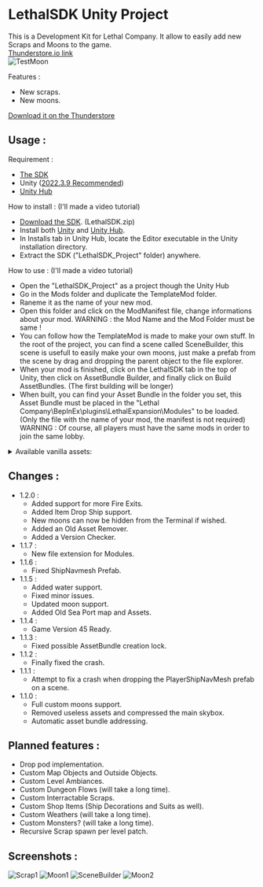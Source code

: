 # LethalSDK Unity Project

 This is a Development Kit for Lethal Company. It allow to easily add new Scraps and Moons to the game.  
 [Thunderstore.io link](https://thunderstore.io/c/lethal-company/p/HolographicWings/LethalSDK/)  
 ![TestMoon](https://raw.githubusercontent.com/HolographicWings/LethalSDK-Unity-Project/main/Screenshots/TestMoon.png "TestMoon")

Features :
- New scraps.
- New moons.

[Download it on the Thunderstore](https://thunderstore.io/c/lethal-company/p/HolographicWings/LethalSDK/)
<!--[![Downloads badge](https://img.shields.io/github/downloads/HolographicWings/LethalSDK-Unity-Project/total.svg?style=for-the-badge)](https://github.com/HolographicWings/LethalSDK-Unity-Project/releases)-->

## Usage :
Requirement :
- [The SDK](https://github.com/HolographicWings/LethalSDK-Unity-Project/releases)
- Unity ([2022.3.9 Recommended](https://unity.com/releases/editor/whats-new/2022.3.9))
- [Unity Hub](https://unity.com/download)

How to install :
(I'll made a video tutorial)
- [Download the SDK](https://github.com/HolographicWings/LethalSDK-Unity-Project/releases). (LethalSDK.zip)
- Install both [Unity](https://unity.com/releases/editor/whats-new/2022.3) and [Unity Hub](https://unity.com/download).
- In Installs tab in Unity Hub, locate the Editor executable in the Unity installation directory.
- Extract the SDK ("LethalSDK_Project" folder) anywhere.

How to use :
(I'll made a video tutorial)
- Open the "LethalSDK_Project" as a project though the Unity Hub
- Go in the Mods folder and duplicate the TemplateMod folder.
- Raneme it as the name of your new mod.
- Open this folder and click on the ModManifest file, change informations about your mod.
  WARNING : the Mod Name and the Mod Folder must be same !
- You can follow how the TemplateMod is made to make your own stuff.
  In the root of the project, you can find a scene called SceneBuilder, this scene is usefull to easily make your own moons, just make a prefab from the scene by drag and dropping the parent object to the file explorer.
- When your mod is finished, click on the LethalSDK tab in the top of Unity, then click on AssetBundle Builder, and finally click on Build AssetBundles. (The first building will be longer)
- When built, you can find your Asset Bundle in the folder you set, this Asset Bundle must be placed in the "Lethal Company\BepInEx\plugins\LethalExpansion\Modules\" to be loaded. (Only the file with the name of your mod, the manifest is not required)
  WARNING : Of course, all players must have the same mods in order to join the same lobby.

<details>
  <summary>Available vanilla assets:</summary>
  <details>
  <summary>Sounds:</summary>
  <ul>
    <li>GrabFlashlight</li>
    <li>DropFlashlight</li>
    <li>PocketFlashlight</li>
    <li>DropHeavyBox1</li>
    <li>GrabKey</li>
    <li>DropKey</li>
    <li>PocketKey</li>
    <li>DropMetalObject1</li>
    <li>DropMetalObject2</li>
    <li>GrabShovel</li>
    <li>DropShovel</li>
    <li>PocketShovel</li>
    <li>DropMetalBox</li>
    <li>HoldTZP</li>
    <li>DropCan</li>
    <li>PocketWalkieTalkie</li>
    <li>ShovelPickUp</li>
    <li>DropPlastic1</li>
    <li>DropBell</li>
    <li>PickUpPlasticBin</li>
    <li>DropBottles</li>
    <li>DropPlastic2</li>
    <li>DropMetalObject3</li>
    <li>DropJug</li>
    <li>DropPlasticLarge</li>
    <li>DropGlass1</li>
    <li>DropThinMetal</li>
    <li>DuckQuack</li>
    <li>DropRubberDuck</li>
    <li>BeeHiveGrab</li>
    <li>BeeHiveDrop</li>
    <li>GhostDeviceHitGround</li>
    <li>GrabShotgun (Update 45)</li>
    <li>DropGun (Update 45)</li>
    <li>GrabShotgunShell (Update 45)</li>
    <li>DropShotgunShell (Update 45)</li>
    <li>GrabBottle (Update 45)</li>
    <li>DropBottleSingle (Update 45)</li>
    <li>GrabCardboardBox (Update 45)</li>
    <li>DropCardboardBox (Update 45)</li>
  </ul>
  </details>
  <details>
  <summary>Orbit Prefabs:</summary>
  <ul>
	  <li>Moon1</li>
	  <li>Moon2</li>
	  <li>Moon3</li>
  </ul>
  </details>
  <details>
  <summary>Map Objects:</summary>
  <ul>
	  <li>Landmine</li>
	  <li>TurretContainer</li>
  </ul>
  </details>
  <details>
  <summary>OutsideObjects:</summary>
  <ul>
	  <li>LargeRock1</li>
	  <li>LargeRock2</li>
	  <li>LargeRock3</li>
	  <li>LargeRock4</li>
	  <li>TreeLeafless1</li>
	  <li>TreeLeafless2Snowy</li>
	  <li>TreeLeafless3Snowy</li>
	  <li>SmallGreyRocks1</li>
	  <li>SmallGreyRocks2</li>
	  <li>GiantPumpkin</li>
	  <li>Tree1</li>
  </ul>
  </details>
  <details>
  <summary>Scraps:</summary>
  <ul>
	  <li>Cog1</li>
	  <li>EnginePart1</li>
	  <li>FishTestProp</li>
	  <li>MetalSheet</li>
	  <li>FlashLaserPointer</li>
	  <li>BigBolt</li>
	  <li>BottleBin</li>
	  <li>Ring</li>
	  <li>SteeringWheel</li>
	  <li>MoldPan</li>
	  <li>EggBeater</li>
	  <li>PickleJar</li>
	  <li>DustPan</li>
	  <li>Airhorn</li>
	  <li>ClownHorn</li>
	  <li>CashRegister</li>
	  <li>Candy</li>
	  <li>GoldBar</li>
	  <li>YieldSign</li>
	  <li>ToyCube</li>
	  <li>Remote</li>
	  <li>RobotToy</li>
	  <li>MagnifyingGlass</li>
	  <li>StopSign</li>
	  <li>TeaKettle</li>
	  <li>Mug</li>
	  <li>SodaCanRed</li>
	  <li>Phone</li>
	  <li>Hairdryer</li>
	  <li>Brush</li>
	  <li>Bell</li>
	  <li>RubberDuck</li>
	  <li>ChemicalJug</li>
	  <li>FancyLamp</li>
	  <li>FancyCup</li>
	  <li>FancyPainting</li>
	  <li>Toothpaste</li>
	  <li>PillBottle</li>
	  <li>PerfumeBottle</li>
	  <li>Dentures</li>
	  <li>7Ball</li>
	  <li>DiyFlashbang (Update 45)</li>
	  <li>GiftBox (Update 45)</li>
	  <li>Flask (Update 45)</li>
	  <li>WhoopieCushion (Update 45)</li>
	  <li>ComedyMask (Update 45)</li>
	  <li>TragedyMask (Update 45)</li>
  </ul>
  </details>
  <details>
  <summary>Ambiances:</summary>
  <ul>
	  <li>Level1TypeAmbience</li>
	  <li>ForestTypeAmbience</li>
	  <li>MansionTypeAmbience</li>
  </ul>
  </details>
  <details>
  <summary>Enemies:</summary>
  <ul>
	  <li>Centipede</li>
	  <li>SandSpider</li>
	  <li>HoarderBug</li>
	  <li>Flowerman</li>
	  <li>Crawler</li>
	  <li>Blob</li>
	  <li>DressGirl</li>
	  <li>Puffer</li>
	  <li>MouthDog</li>
	  <li>ForestGiant</li>
	  <li>SandWorm</li>
	  <li>RedLocustBees</li>
	  <li>Doublewing</li>
	  <li>DocileLocustBees</li>
	  <li>BaboonHawk</li>
	  <li>SpringMan</li>
	  <li>Jester</li>
	  <li>LassoMan</li>
	  <li>Nutcracker (Update 45)</li>
	  <li>MaskedPlayerEnemy (Update 45)</li>
  </ul>
  </details>
</details>

## Changes :
- 1.2.0 :
	- Added support for more Fire Exits.
	- Added Item Drop Ship support.
	- New moons can now be hidden from the Terminal if wished.
	- Added an Old Asset Remover.
	- Added a Version Checker.
- 1.1.7 :
	- New file extension for Modules.
- 1.1.6 :
	- Fixed ShipNavmesh Prefab.
- 1.1.5 :
	- Added water support.
	- Fixed minor issues.
	- Updated moon support.
	- Added Old Sea Port map and Assets.
- 1.1.4 :
	- Game Version 45 Ready.
- 1.1.3 :
	- Fixed possible AssetBundle creation lock.
- 1.1.2 :
	- Finally fixed the crash.
- 1.1.1 :
	- Attempt to fix a crash when dropping the PlayerShipNavMesh prefab on a scene.
- 1.1.0 :
	- Full custom moons support.
	- Removed useless assets and compressed the main skybox.
	- Automatic asset bundle addressing.

## Planned features :
- Drop pod implementation.
- Custom Map Objects and Outside Objects.
- Custom Level Ambiances.
- Custom Dungeon Flows (will take a long time).
- Custom Interractable Scraps.
- Custom Shop Items (Ship Decorations and Suits as well).
- Custom Weathers (will take a long time).
- Custom Monsters? (will take a long time).
- Recursive Scrap spawn per level patch.

## Screenshots :
![Scrap1](https://raw.githubusercontent.com/HolographicWings/LethalSDK-Unity-Project/main/Screenshots/Scrap1.png "Scrap1")
![Moon1](https://raw.githubusercontent.com/HolographicWings/LethalSDK-Unity-Project/main/Screenshots/Moon1.png "Moon1")
![SceneBuilder](https://raw.githubusercontent.com/HolographicWings/LethalSDK-Unity-Project/main/Screenshots/SceneBuilder.png "SceneBuilder")
![Moon2](https://raw.githubusercontent.com/HolographicWings/LethalSDK-Unity-Project/main/Screenshots/Moon2.png "Moon2")
